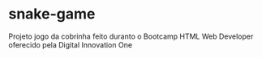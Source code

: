 # snake-game
Projeto jogo da cobrinha feito duranto o Bootcamp HTML Web Developer oferecido pela Digital Innovation One

